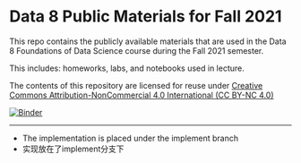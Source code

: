 # Data 8 Public Materials for Fall 2021

This repo contains the publicly available materials that are used in the Data 8 Foundations of Data Science course during the Fall 2021 semester.

This includes: homeworks, labs, and notebooks used in lecture.

The contents of this repository are licensed for reuse under [Creative Commons Attribution-NonCommercial 4.0 International (CC BY-NC 4.0)](http://creativecommons.org/licenses/by-nc/4.0/)

[![Binder](https://mybinder.org/badge.svg)](https://mybinder.org/v2/gh/data-8/materials-su19/master)

---

+ The implementation is placed under the implement branch
+ 实现放在了implement分支下
